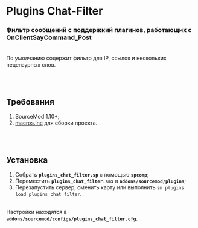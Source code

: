 # Plugins Chat-Filter
### Фильтр сообщений с поддержкий плагинов, работающих с OnClientSayCommand_Post<br><br>

По умолчанию содержит фильтр для IP, ссылок и нескольких нецензурных слов.<br>

<br><br>
## Требования
1. SourceMod 1.10+;
2. [macros.inc](https://github.com/deathscore13/Macros) для сборки проекта.

<br><br>
## Установка
1. Собрать **`plugins_chat_filter.sp`** с помощью **`spcomp`**;
2. Переместить **`plugins_chat_filter.smx`** в **`addons/sourcemod/plugins`**;
3. Перезапустить сервер, сменить карту или выполнить `sm plugins load plugins_chat_filter`. 

<br>Настройки находятся в **`addons/sourcemod/configs/plugins_chat_filter.cfg`**.
